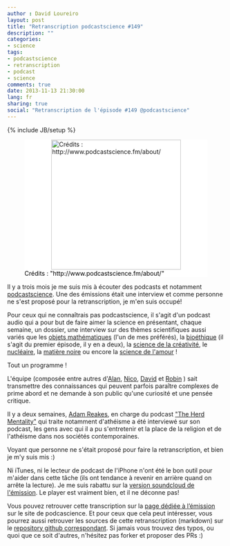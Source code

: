 ```yaml
---
author : David Loureiro
layout: post
title: "Retranscription podcastscience #149"
description: ""
categories:
- science 
tags:
- podcastscience
- retranscription
- podcast
- science
comments: true
date: 2013-11-13 21:30:00
lang: fr
sharing: true
social: "Retranscription de l'épisode #149 @podcastscience"
---
```

{% include JB/setup %}

<p>
<figure style="background-color:white;">
<img style="background-color:white; display:block; margin-left:auto; margin-right:auto; width:300px" src="http://testdriventrekkie.com/assets/images/podcastsciencelogo.png" alt='Crédits : http://www.podcastscience.fm/about/'/>
<figcaption style="color:black; margin-top:auto; position:relative; bottom:0">Crédits : "http://www.podcastscience.fm/about/"</figcaption>
</figure>
</p>

Il y a trois mois je me suis mis à écouter des podcasts et notamment [podcastscience](http://www.podcastscience.fm/). Une des émissions était une interview et comme personne ne s'est proposé pour la retranscription, je m'en suis occupé!

<!-- *more* -->

Pour ceux qui ne connaîtrais pas podcastscience, il s'agit d'un podcast audio qui a pour but de faire aimer la science en présentant, chaque semaine, un dossier, une interview sur des thèmes scientifiques aussi variés que les [objets mathématiques](http://www.podcastscience.fm/emission/2013/06/21/podcast-science-136-lorigine-des-objets-mathematiques/) (l'un de mes préférés), la [bioéthique](http://www.podcastscience.fm/emission/2012/05/25/podcast-science-87-bioethique-1/) (il s'agit du premier épisode, il y en a deux), la [science de la créativité](http://www.podcastscience.fm/emission/2012/06/14/podcast-science-90-la-science-de-la-creativite/), le [nucléaire](http://www.podcastscience.fm/emission/2013/03/08/podcast-science-122-discussion-sur-le-nucleaire/), la [matière noire](http://www.podcastscience.fm/emission/2011/04/07/podcast-science-31-la-matiere-noire/) ou encore la [science de l'amour](http://www.podcastscience.fm/emission/2013/04/05/podcast-science-125-lamour-est-dans-la-pipette/) !

Tout un programme !

L'équipe (composée entre autres d'[Alan](https://twitter.com/alanvonlanthen), [Nico](https://twitter.com/NicoTupe), [David](https://twitter.com/Xilrian) et [Robin](https://twitter.com/3615Robin) ) sait transmettre des connaissances qui peuvent parfois paraître complexes de prime abord et ne demande à son public qu'une curiosité et une pensée critique.

Il y a deux semaines, [Adam Reakes](https://twitter.com/adamreakes), en charge du podcast ["The Herd Mentality"](http://herdmentalitypodcast.com/) qui traite notamment d'athéisme a été interviewé sur son podcast, les gens avec qui il a pu s'entretenir et la place de la religion et de l'athéisme dans nos sociétés contemporaines.

Voyant que personne ne s'était proposé pour faire la retranscription, et bien je m'y suis mis :)

Ni iTunes, ni le lecteur de podcast de l'iPhone n'ont été le bon outil pour m'aider dans cette tâche (ils ont tendance à revenir en arrière quand on arrête la lecture). Je me suis rabattu sur la [version soundcloud de l'émission](https://soundcloud.com/podcastscience/149-freestyle-01-avec-adam). Le player est vraiment bien, et il ne déconne pas!

Vous pouvez retrouver cette transcription sur la [page dédiée à l’émission](http://www.podcastscience.fm/dossiers/2013/11/13/emission-freestyle-episode-149-retranscription-de-linterview-dadam-reakes/) sur le site de podcascience. Et pour ceux que cela peut intéresser, vous pourrez aussi retrouver les sources de cette retranscription (markdown) sur le [repository github correspondant](https://github.com/dloureiro/ps-transcription_149). Si jamais vous trouvez des typos, ou quoi que ce soit d'autres, n'hésitez pas forker et proposer des PRs :)